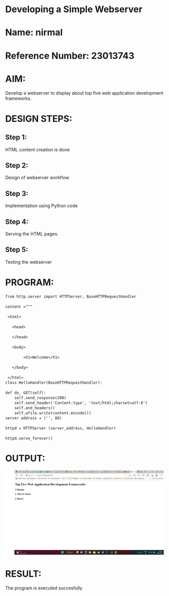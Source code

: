 # Developing a Simple Webserver
# Name: nirmal
# Reference Number: 23013743

# AIM:

Develop a webserver to display about top five web application development frameworks.

# DESIGN STEPS:

## Step 1:

HTML content creation is done

## Step 2:

Design of webserver workflow

## Step 3:

Implementation using Python code

## Step 4:

Serving the HTML pages.

## Step 5:

Testing the webserver
# PROGRAM:
```
from http.server import HTTPServer, BaseHTTPRequestHandler

content ="""

 <html>

   <head>

   </head>

   <body>

        <h1>Welcome</h1>

   </body>

 </html>
class HelloHandler(BaseHTTPRequestHandler):

def do_ GET(self):
    self.send_response(200)
    self.send_header('Content-type', 'text/html;charset=utf-8')
    self.end_headers()
    self.wfile.write(content.encode())
server address = ('', 80)

httpd = HTTPServer (server_address, HelloHandler)

httpd.serve_forever()
```
# OUTPUT:
  ![Alt text](image.png)
# RESULT:

The program is executed succesfully
